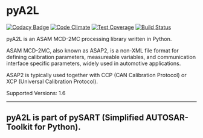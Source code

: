 pyA2L
=====

[![Codacy Badge](https://api.codacy.com/project/badge/grade/fbb1b24a23b4434a9811f2582a914df3)](https://www.codacy.com/app/cpu12-gems/pyA2L)
[![Code Climate](https://codeclimate.com/github/christoph2/pyA2L/badges/gpa.svg)](https://codeclimate.com/github/christoph2/pyA2L)
[![Test Coverage](https://codeclimate.com/github/christoph2/pyA2L/badges/coverage.svg)](https://codeclimate.com/github/christoph2/pyA2L/coverage)
[![Build Status](https://travis-ci.org/christoph2/pyA2L.svg)](https://travis-ci.org/christoph2/pyA2L)

pyA2L is an ASAM MCD-2MC processing library written in Python.

ASAM MCD-2MC, also known as ASAP2, is a non-XML file format for defining calibration parameters, measureable variables, and communication interface specific parameters, widely used in automotive applications.

ASAP2 is typically used together with CCP (CAN Calibration Protocol) or XCP (Universal Calibration Protocol). 

Supported Versions: 1.6

----------

**pyA2L is part of pySART (Simplified AUTOSAR-Toolkit for Python).**
----------
